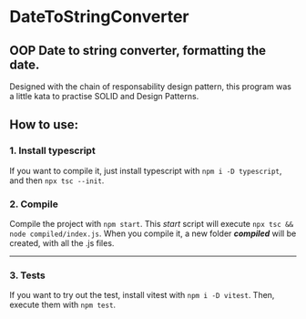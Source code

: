 # DateToStringConverter
## OOP Date to string converter, formatting the date.

Designed with the chain of responsability design pattern, this program was a little kata to practise SOLID and Design Patterns.

## How to use:

### 1. Install typescript

If you want to compile it, just install typescript with `npm i -D typescript`, and then `npx tsc --init`.

### 2. Compile

Compile the project with `npm start`. This *start* script will execute `npx tsc && node compiled/index.js`.
When you compile it, a new folder ***compiled*** will be created, with all the .js files.

---

### 3. Tests

If you want to try out the test, install vitest with `npm i -D vitest`. Then, execute them with `npm test`.
